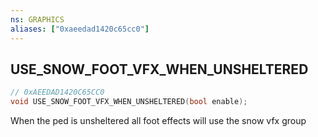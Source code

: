 ```yaml
---
ns: GRAPHICS
aliases: ["0xaeedad1420c65cc0"]
---
```

## USE_SNOW_FOOT_VFX_WHEN_UNSHELTERED

```c
// 0xAEEDAD1420C65CC0
void USE_SNOW_FOOT_VFX_WHEN_UNSHELTERED(bool enable);
```

When the ped is unsheltered all foot effects will use the snow vfx group

